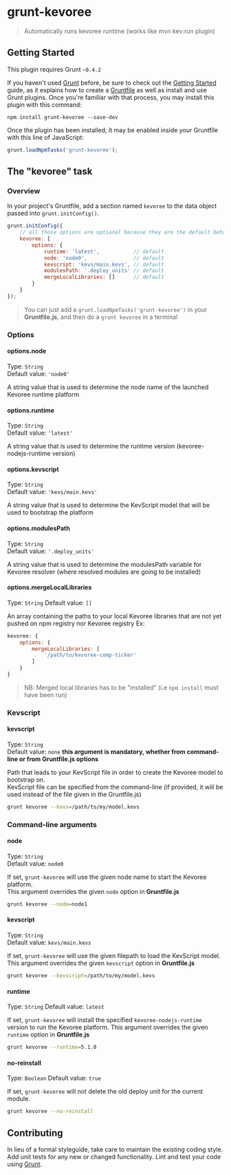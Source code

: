 # grunt-kevoree

> Automatically runs kevoree runtime (works like mvn kev:run plugin)

## Getting Started
This plugin requires Grunt `~0.4.2`

If you haven't used [Grunt](http://gruntjs.com/) before, be sure to check out the [Getting Started](http://gruntjs.com/getting-started) guide, as it explains how to create a [Gruntfile](http://gruntjs.com/sample-gruntfile) as well as install and use Grunt plugins. Once you're familiar with that process, you may install this plugin with this command:

```shell
npm install grunt-kevoree --save-dev
```

Once the plugin has been installed, it may be enabled inside your Gruntfile with this line of JavaScript:

```js
grunt.loadNpmTasks('grunt-kevoree');
```

## The "kevoree" task

### Overview
In your project's Gruntfile, add a section named `kevoree` to the data object passed into `grunt.initConfig()`.

```js
grunt.initConfig({
    // all those options are optional because they are the default behavior
    kevoree: {
        options: {
            runtime: 'latest',           // default
            node: 'node0',               // default
            kevscript: 'kevs/main.kevs', // default
            modulesPath: '.deploy_units' // default
            mergeLocalLibraries: []      // default
        }
    }
});
```  

> You can just add a `grunt.loadNpmTasks('grunt-kevoree')` in your **Gruntfile.js**, and then do a `grunt kevoree` in a terminal

### Options

#### options.node
Type: `String`  
Default value: `'node0'`

A string value that is used to determine the node name of the launched Kevoree runtime platform

#### options.runtime
Type: `String`  
Default value: `'latest'`

A string value that is used to determine the runtime version (kevoree-nodejs-runtime version)

#### options.kevscript
Type: `String`  
Default value: `'kevs/main.kevs'`

A string value that is used to determine the KevScript model that will be used to bootstrap the platform

#### options.modulesPath
Type: `String`  
Default value: `'.deploy_units'`

A string value that is used to determine the modulesPath variable for Kevoree resolver (where resolved modules are going to be installed)

#### options.mergeLocalLibraries
Type: `String`
Default value: `[]`

An array containing the paths to your local Kevoree libraries that are not yet pushed on npm registry nor Kevoree registry
Ex:

```js
kevoree: {
    options: {
        mergeLocalLibraries: [
            '/path/to/kevoree-comp-ticker'
        ]
    }
}
```

> NB: Merged local libraries has to be "installed" (i.e `npm install` must have been run)

### Kevscript

#### kevscript
Type: `String`  
Default value: `none`  **this argument is mandatory, whether from command-line or from Gruntfile.js options**

Path that leads to your KevScript file in order to create the Kevoree model to bootstrap on.  
KevScript file can be specified from the command-line (if provided, it will be used instead of the file given in the Gruntfile.js)  

```sh
grunt kevoree --kevs=/path/to/my/model.kevs
```

### Command-line arguments
#### node
Type: `String`  
Default value: `node0`

If set, `grunt-kevoree` will use the given node name to start the Kevoree platform.  
This argument overrides the given `node` option in **Gruntfile.js**

```sh
grunt kevoree --node=node1
```

#### kevscript
Type: `String`  
Default value: `kevs/main.kevs`

If set, `grunt-kevoree` will use the given filepath to load the KevScript model.  
This argument overrides the given `kevscript` option in **Gruntfile.js**

```sh
grunt kevoree --kevscript=/path/to/my/model.kevs
```

#### runtime
Type: `String`
Default value: `latest`

If set, `grunt-kevoree` will install the specified `kevoree-nodejs-runtime` version to run the Kevoree platform.
  This argument overrides the given `runtime` option in **Gruntfile.js**

```sh
grunt kevoree --runtime=5.1.0
```

#### no-reinstall
Type: `Boolean`
Default value: `true`

If set, `grunt-kevoree` will not delete the old deploy unit for the current module.  

```sh
grunt kevoree --no-reinstall
```

## Contributing
In lieu of a formal styleguide, take care to maintain the existing coding style. Add unit tests for any new or changed functionality. Lint and test your code using [Grunt](http://gruntjs.com/).
